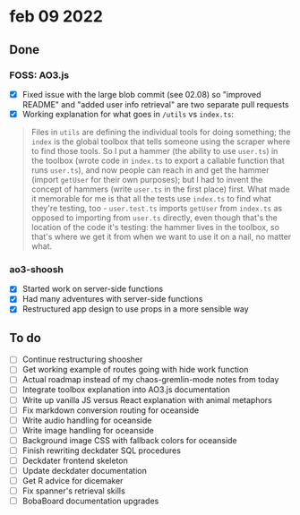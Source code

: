 # feb 09 2022

## Done

### FOSS: AO3.js
- [x] Fixed issue with the large blob commit (see 02.08) so "improved README" and "added user info retrieval" are two separate pull requests
- [x] Working explanation for what goes in `/utils` vs `index.ts`:
> Files in `utils` are defining the individual tools for doing something; the `index` is the global toolbox that tells someone using the scraper where to find those tools. 
> So I put a hammer (the ability to use `user.ts`) in the toolbox (wrote code in `index.ts` to export a callable function that runs `user.ts`), and now people can reach in and get the hammer (import `getUser` for their own purposes); but I had to invent the concept of hammers (write `user.ts` in the first place) first.
> What made it memorable for me is that all the tests use `index.ts` to find what they're testing, too - `user.test.ts` imports `getUser` from `index.ts` as opposed to importing from `user.ts` directly, even though that's the location of the code it's testing: the hammer lives in the toolbox, so that's where we get it from when we want to use it on a nail, no matter what.

### ao3-shoosh
- [x] Started work on server-side functions
- [x] Had many adventures with server-side functions
- [x] Restructured app design to use props in a more sensible way

## To do
- [ ] Continue restructuring shoosher
- [ ] Get working example of routes going with hide work function
- [ ] Actual roadmap instead of my chaos-gremlin-mode notes from today
- [ ] Integrate toolbox explanation into AO3.js documentation
- [ ] Write up vanilla JS versus React explanation with animal metaphors
- [ ] Fix markdown conversion routing for oceanside
- [ ] Write audio handling for oceanside
- [ ] Write image handling for oceanside
- [ ] Background image CSS with fallback colors for oceanside
- [ ] Finish rewriting deckdater SQL procedures
- [ ] Deckdater frontend skeleton
- [ ] Update deckdater documentation
- [ ] Get R advice for dicemaker
- [ ] Fix spanner's retrieval skills
- [ ] BobaBoard documentation upgrades  